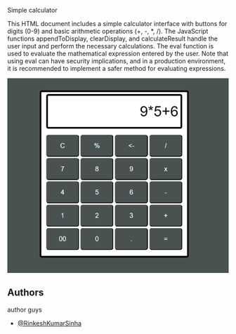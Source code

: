 Simple calculator

This HTML document includes a simple calculator interface with buttons for digits (0-9) and basic arithmetic operations (+, -, *, /). The JavaScript functions appendToDisplay, clearDisplay, and calculateResult handle the user input and perform the necessary calculations. The eval function is used to evaluate the mathematical expression entered by the user. Note that using eval can have security implications, and in a production environment, it is recommended to implement a safer method for evaluating expressions.

![App Screenshot](https://raw.githubusercontent.com/RinkeshKumarSinha/Calcy/main/ss.PNG?token=GHSAT0AAAAAACJPKUCGCGFKW3FU5NZL7CN6ZLLDANQ)


## Authors

author guys

- [@RinkeshKumarSinha](https://github.com/RinkeshKumarSinha)

